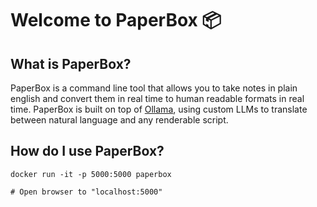 # Welcome to PaperBox 📦
## What is PaperBox?
PaperBox is a command line tool that allows you to take notes in plain english and convert them in real time to human readable formats in real time. PaperBox is built on top of [Ollama](https://github.com/jmorganca/ollama), using custom LLMs to translate between natural language and any renderable script.

## How do I use PaperBox?
```
docker run -it -p 5000:5000 paperbox

# Open browser to "localhost:5000"
```